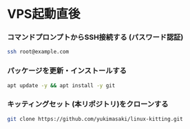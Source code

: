# VPS起動直後
### コマンドプロンプトからSSH接続する (パスワード認証)

```bash
ssh root@example.com
```

### パッケージを更新・インストールする
```bash
apt update -y && apt install -y git
```

### キッティングセット (本リポジトリ)をクローンする
```bash
git clone https://github.com/yukimasaki/linux-kitting.git
```